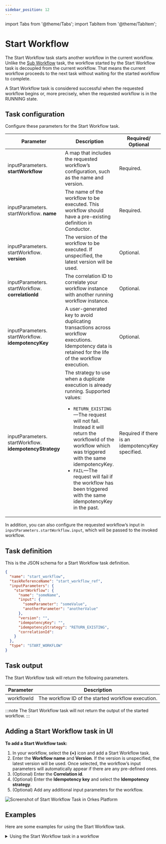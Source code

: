 ```yaml
---
sidebar_position: 12
---
```


import Tabs from '@theme/Tabs';
import TabItem from '@theme/TabItem';

# Start Workflow

The Start Workflow task starts another workflow in the current workflow. Unlike the [Sub Workflow](./sub-workflow) task, the workflow started by the Start Workflow task is decoupled from the current workflow. That means the current workflow proceeds to the next task without waiting for the started workflow to complete.

A Start Workflow task is considered successful when the requested workflow begins or, more precisely, when the requested workflow is in the RUNNING state.

## Task configuration
Configure these parameters for the Start Workflow task.

| Parameter     | Description                                                                                                                                                                                                | Required/ Optional |
| ------------- | ---------------------------------------------------------------------------------------------------------------------------------------------------------------------------------------------------------- | ------------- |
| inputParameters. **startWorkflow** | A map that includes the requested workflow’s configuration, such as the name and version. | Required. |
| inputParameters. startWorkflow. **name**    | The name of the workflow to be executed. This workflow should have a pre-existing definition in Conductor. | Required. |
| inputParameters. startWorkflow. **version**     | The version of the workflow to be executed. If unspecified, the latest version will be used. | Optional. |
| inputParameters. startWorkflow. **correlationId**     | The correlation ID to correlate your workflow instance with another running workflow instance. | Optional. |
| inputParameters. startWorkflow. **idempotencyKey**     | A user-generated key to avoid duplicating transactions across workflow executions. Idempotency data is retained for the life of the workflow execution. | Optional. |
| inputParameters. startWorkflow. **idempotencyStrategy**     | The strategy to use when a duplicate execution is already running. Supported values:<ul><li>`RETURN_EXISTING`—The request will not fail. Instead it will return the workflowId of the workflow which was triggered with the same idempotencyKey.</li><li>`FAIL`—The request will fail if the workflow has been triggered with the same idempotencyKey in the past.</li></ul> | Required if there is an idempotencyKey specified. |

In addition, you can also configure the requested workflow’s input in `inputParameters.startWorkflow.input`, which will be passed to the invoked workflow.

## Task definition
This is the JSON schema for a Start Workflow task definition.​

```json
{
  "name": "start_workflow",
  "taskReferenceName": "start_workflow_ref",
  "inputParameters": {
    "startWorkflow": {
      "name": "someName",
      "input": {
        "someParameter": "someValue",
        "anotherParameter": "anotherValue"
      },
      "version": "",
      "idempotencyKey": "",
      "idempotencyStrategy": "RETURN_EXISTING",
      "correlationId":
    }
  },
  "type": "START_WORKFLOW"
}
```

## Task output
The Start Workflow task will return the following parameters.

| Parameter  | Description                              |
| ---------- | ---------------------------------------- |
| workflowId | The workflow ID of the started workflow execution. |

:::note
The Start Workflow task will not return the output of the started workflow.
:::

## Adding a Start Workflow task in UI
**To add a Start Workflow task:**
1. In your workflow, select the **(+)** icon and add a Start Workflow task.
2. Enter the **Workflow name** and **Version**. If the version is unspecified, the latest version will be used.
  Once selected, the workflow’s input parameters will automatically appear if there are any pre-defined ones.
3. (Optional) Enter the **Correlation id**.
4. (Optional) Enter the **Idempotency key** and select the **Idempotency strategy**.
5. (Optional) Add any additional input parameters for the workflow.

<p><img src="/content/img/Task-References/start_workflow_task_reference.png" alt="Screenshot of Start Workflow Task in Orkes Platform"/></p>


## Examples
Here are some examples for using the Start Workflow task.

<details><summary>Using the Start Workflow task in a workflow</summary>
<p>
To demonstrate the Start Workflow task, consider the following sample workflow. This example shows how to configure a workflow that starts another workflow.

```json
// workflow definition

{
  "name": "sample_start_workflow",
  "description": "Sample Workflow to start a new workflow.",
  "tasks": [
    {
      "name": "start",
      "taskReferenceName": "start_ref",
      "inputParameters": {
        "startWorkflow": {
          "name": "your_workflow_name_to_be_started",
          "version": 3,
          "input": {}
        }
      },
      "type": "START_WORKFLOW"
    }
  ]
}
```

In the Start Workflow task, the input parameters are defined as:

```json
"inputParameters": {
  "startWorkflow": {
    "name": "your_workflow_name_to_be_started",
    "version": 3
  }
},
```

This will start a workflow named “your_workflow_name_to_be_started”, with version 3.

The output shows the generated workflow ID of the started workflow.

```json
// task output

{
  "workflowId": "8ca4184e-6a52-11ed-aaf5-f62716e2ae41"
}
```

To find the newly started workflow execution, go to **Executions** > **Workflow** and search for the workflow containing the Start Workflow task. Select the workflow to view the execution and select the Start Workflow task. The task details Summary tab contains newly-started workflow ID.

<p align="center"><img src="/content/img/start-workflow-output-in-conductor.png" alt="Completed start workflow type" width="100%" height="auto" /></p>

Even if the started workflow is not completed, the main workflow will run to completion.
</p>
</details>